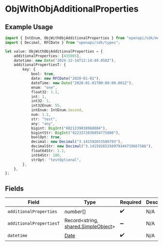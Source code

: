 # ObjWithObjAdditionalProperties

## Example Usage

```typescript
import { IntEnum, ObjWithObjAdditionalProperties } from "openapi/sdk/models/shared";
import { Decimal, RFCDate } from "openapi/sdk/types";

let value: ObjWithObjAdditionalProperties = {
    additionalProperties: [435865],
    datetime: new Date("2024-12-14T12:14:49.058Z"),
    additionalPropertiesT: {
        key: {
            bool: true,
            date: new RFCDate("2020-01-01"),
            dateTime: new Date("2020-01-01T00:00:00.001Z"),
            enum: "one",
            float32: 1.1,
            int: 1,
            int32: 1,
            int32Enum: 55,
            intEnum: IntEnum.Second,
            num: 1.1,
            str: "test",
            any: "any",
            bigint: BigInt("8821239038968084"),
            bigintStr: BigInt("9223372036854775808"),
            boolOpt: true,
            decimal: new Decimal("3.141592653589793"),
            decimalStr: new Decimal("3.14159265358979344719667586"),
            float64Str: 1.1,
            int64Str: 100,
            strOpt: "testOptional",
        },
    },
};
```

## Fields

| Field                                                                                         | Type                                                                                          | Required                                                                                      | Description                                                                                   |
| --------------------------------------------------------------------------------------------- | --------------------------------------------------------------------------------------------- | --------------------------------------------------------------------------------------------- | --------------------------------------------------------------------------------------------- |
| `additionalProperties`                                                                        | *number*[]                                                                                    | :heavy_check_mark:                                                                            | N/A                                                                                           |
| `additionalPropertiesT`                                                                       | Record<string, [shared.SimpleObject](../../../sdk/models/shared/simpleobject.md)>             | :heavy_minus_sign:                                                                            | N/A                                                                                           |
| `datetime`                                                                                    | [Date](https://developer.mozilla.org/en-US/docs/Web/JavaScript/Reference/Global_Objects/Date) | :heavy_check_mark:                                                                            | N/A                                                                                           |